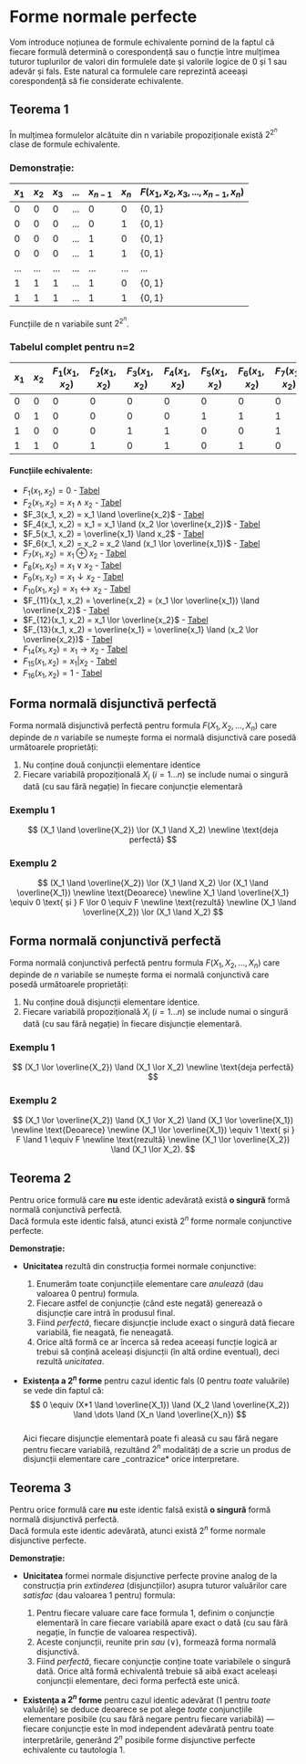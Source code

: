 # Forme normale perfecte

Vom introduce noțiunea de formule echivalente pornind de la faptul că fiecare formulă determină o corespondență sau o funcție între mulțimea tuturor tuplurilor de valori din formulele date și valorile logice de 0 și 1 sau adevăr și fals. Este natural ca formulele care reprezintă aceeași corespondență să fie considerate echivalente.

## Teorema 1

În mulțimea formulelor alcătuite din n variabile propoziționale există $2^{2^n}$ clase de formule echivalente.

### Demonstrație:

| $x_1$ | $x_2$ | $x_3$ | ... | $x_{n-1}$ | $x_n$ | $F(x_1, x_2, x_3, ..., x_{n-1}, x_n)$ |
| ----- | ----- | ----- | --- | --------- | ----- | ------------------------------------- |
| 0     | 0     | 0     | ... | 0         | 0     | $\{0, 1\}$                            |
| 0     | 0     | 0     | ... | 0         | 1     | $\{0, 1\}$                            |
| 0     | 0     | 0     | ... | 1         | 0     | $\{0, 1\}$                            |
| 0     | 0     | 0     | ... | 1         | 1     | $\{0, 1\}$                            |
| ...   | ...   | ...   | ... | ...       | ...   | ...                                   |
| 1     | 1     | 1     | ... | 1         | 0     | $\{0, 1\}$                            |
| 1     | 1     | 1     | ... | 1         | 1     | $\{0, 1\}$                            |

Funcțiile de n variabile sunt $2^{2^n}$.

### Tabelul complet pentru n=2

| $x_1$ | $x_2$ | $F_1(x_1, x_2)$ | $F_2(x_1, x_2)$ | $F_3(x_1, x_2)$ | $F_4(x_1, x_2)$ | $F_5(x_1, x_2)$ | $F_6(x_1, x_2)$ | $F_7(x_1, x_2)$ | $F_8(x_1, x_2)$ | $F_9(x_1, x_2)$ | $F_{10}(x_1, x_2)$ | $F_{11}(x_1, x_2)$ | $F_{12}(x_1, x_2)$ | $F_{13}(x_1, x_2)$ | $F_{14}(x_1, x_2)$ | $F_{15}(x_1, x_2)$ | $F_{16}(x_1, x_2)$ |
| ----- | ----- | --------------- | --------------- | --------------- | --------------- | --------------- | --------------- | --------------- | --------------- | --------------- | ------------------ | ------------------ | ------------------ | ------------------ | ------------------ | ------------------ | ------------------ |
| 0     | 0     | 0               | 0               | 0               | 0               | 0               | 0               | 0               | 0               | 1               | 1                  | 1                  | 1                  | 1                  | 1                  | 1                  | 1                  |
| 0     | 1     | 0               | 0               | 0               | 0               | 1               | 1               | 1               | 1               | 0               | 0                  | 0                  | 0                  | 1                  | 1                  | 1                  | 1                  |
| 1     | 0     | 0               | 0               | 1               | 1               | 0               | 0               | 1               | 1               | 0               | 0                  | 1                  | 1                  | 0                  | 0                  | 1                  | 1                  |
| 1     | 1     | 0               | 1               | 0               | 1               | 0               | 1               | 0               | 1               | 0               | 1                  | 0                  | 1                  | 0                  | 1                  | 0                  | 1                  |

#### Funcțiile echivalente:

- $F_1(x_1, x_2) = 0$ - [Tabel](/logica/tabele.md?expression=X1%3B%0AX2%3B%0A0)
- $F_2(x_1, x_2) = x_1 \land x_2$ - [Tabel](/logica/tabele.md?expression=X1+and+X2)
- $F_3(x_1, x_2) = x_1 \land \overline{x_2}$ - [Tabel](/logica/tabele.md?expression=X1+and+not+X2)
- $F_4(x_1, x_2) = x_1 = x_1 \land (x_2 \lor \overline{x_2})$ - [Tabel](/logica/tabele.md?expression=X1+and+%28X2+or+not+X2%29)
- $F_5(x_1, x_2) = \overline{x_1} \land x_2$ - [Tabel](/logica/tabele.md?expression=not+X1+and+X2)
- $F_6(x_1, x_2) = x_2 = x_2 \land (x_1 \lor \overline{x_1})$ - [Tabel](/logica/tabele.md?expression=%28X1+or+not+X1%29+and+X2)
- $F_7(x_1, x_2) = x_1 \oplus x_2$ - [Tabel](/logica/tabele.md?expression=X1+xor+X2)
- $F_8(x_1, x_2) = x_1 \lor x_2$ - [Tabel](/logica/tabele.md?expression=X1+or+X2)
- $F_9(x_1, x_2) = x_1 \downarrow x_2$ - [Tabel](/logica/tabele.md?expression=X1+nor+X2)
- $F_{10}(x_1, x_2) = x_1 \leftrightarrow x_2$ - [Tabel](/logica/tabele.md?expression=X1+iff+X2)
- $F_{11}(x_1, x_2) = \overline{x_2} = (x_1 \lor \overline{x_1}) \land \overline{x_2}$ - [Tabel](/logica/tabele.md?expression=%28X1+or+not+X1%29+and+not+X2)
- $F_{12}(x_1, x_2) = x_1 \lor \overline{x_2}$ - [Tabel](/logica/tabele.md?expression=X1+or+not+X2)
- $F_{13}(x_1, x_2) = \overline{x_1} = \overline{x_1} \land (x_2 \lor \overline{x_2})$ - [Tabel](/logica/tabele.md?expression=not+X1+and+%28X2+or+not+X2%29)
- $F_{14}(x_1, x_2) = x_1 \rightarrow x_2$ - [Tabel](/logica/tabele.md?expression=X1+implies+X2)
- $F_{15}(x_1, x_2) = x_1 \vert x_2$ - [Tabel](/logica/tabele.md?expression=X1+nand+X2)
- $F_{16}(x_1, x_2) = 1$ - [Tabel](/logica/tabele.md?expression=X1%3B%0AX2%3B%0A1)

## Forma normală disjunctivă perfectă

Forma normală disjunctivă perfectă pentru formula $F(X_1, X_2, \ldots, X_n)$ care depinde de $n$ variabile se numește forma ei normală disjunctivă care posedă următoarele proprietăți:

1. Nu conține două conjuncții elementare identice
2. Fiecare variabilă propozițională $X_i$ $(i = 1 \ldots n)$ se include numai o singură dată (cu sau fără negație) în fiecare conjuncție elementară

### Exemplu 1

$$
(X_1 \land \overline{X_2}) \lor (X_1 \land X_2)
\newline
\text{deja perfectă}
$$

### Exemplu 2

$$
(X_1 \land \overline{X_2}) \lor (X_1 \land X_2) \lor (X_1 \land \overline{X_1})
\newline
\text{Deoarece}
\newline
X_1 \land \overline{X_1} \equiv 0
\text{ și }
F \lor 0 \equiv F
\newline
\text{rezultă}
\newline
(X_1 \land \overline{X_2}) \lor (X_1 \land X_2)
$$

## Forma normală conjunctivă perfectă

Forma normală conjunctivă perfectă pentru formula $F(X_1, X_2, \ldots, X_n)$ care depinde de $n$ variabile se numește forma ei normală conjunctivă care posedă următoarele proprietăți:

1. Nu conține două disjuncții elementare identice.
2. Fiecare variabilă propozițională $X_i$ $(i = 1 \ldots n)$ se include numai o singură dată (cu sau fără negație) în fiecare disjuncție elementară.

### Exemplu 1

$$
(X_1 \lor \overline{X_2}) \land (X_1 \lor X_2)
\newline
\text{deja perfectă}
$$

### Exemplu 2

$$
(X_1 \lor \overline{X_2}) \land (X_1 \lor X_2) \land (X_1 \lor \overline{X_1})
\newline
\text{Deoarece}
\newline
(X_1 \lor \overline{X_1}) \equiv 1
\text{ și }
F \land 1 \equiv F
\newline
\text{rezultă}
\newline
(X_1 \lor \overline{X_2}) \land (X_1 \lor X_2).
$$

## Teorema 2

Pentru orice formulă care **nu** este identic adevărată există **o singură** formă normală conjunctivă perfectă.  
Dacă formula este identic falsă, atunci există $2^n$ forme normale conjunctive perfecte.

**Demonstrație:**

- **Unicitatea** rezultă din construcția formei normale conjunctive:

  1. Enumerăm toate conjuncțiile elementare care _anulează_ (dau valoarea 0 pentru) formula.
  2. Fiecare astfel de conjuncție (când este negată) generează o disjuncție care intră în produsul final.
  3. Fiind _perfectă_, fiecare disjuncție include exact o singură dată fiecare variabilă, fie neagată, fie neneagată.
  4. Orice altă formă ce ar încerca să redea aceeași funcție logică ar trebui să conțină aceleași disjuncții (în altă ordine eventual), deci rezultă _unicitatea_.

- **Existența a $2^n$ forme** pentru cazul identic fals (0 pentru _toate_ valuările) se vede din faptul că:  
  $$ 0 \equiv (X*1 \land \overline{X_1}) \land (X_2 \land \overline{X_2}) \land \dots \land (X_n \land \overline{X_n}) $$  
  Aici fiecare disjuncție elementară poate fi aleasă cu sau fără negare pentru fiecare variabilă, rezultând $2^n$ modalități de a scrie un produs de disjuncții elementare care \_contrazice* orice interpretare.

## Teorema 3

Pentru orice formulă care **nu** este identic falsă există **o singură** formă normală disjunctivă perfectă.  
Dacă formula este identic adevărată, atunci există $2^n$ forme normale disjunctive perfecte.

**Demonstrație:**

- **Unicitatea** formei normale disjunctive perfecte provine analog de la construcția prin _extinderea_ (disjuncțiilor) asupra tuturor valuărilor care _satisfac_ (dau valoarea 1 pentru) formula:

  1. Pentru fiecare valuare care face formula 1, definim o conjuncție elementară în care fiecare variabilă apare exact o dată (cu sau fără negație, în funcție de valoarea respectivă).
  2. Aceste conjuncții, reunite prin _sau_ ($\lor$), formează forma normală disjunctivă.
  3. Fiind _perfectă_, fiecare conjuncție conține toate variabilele o singură dată. Orice altă formă echivalentă trebuie să aibă exact aceleași conjuncții elementare, deci forma perfectă este unică.

- **Existența a $2^n$ forme** pentru cazul identic adevărat (1 pentru _toate_ valuările) se deduce deoarece se pot alege _toate_ conjuncțiile elementare posibile (cu sau fără negare pentru fiecare variabilă) — fiecare conjuncție este în mod independent adevărată pentru toate interpretările, generând $2^n$ posibile forme disjunctive perfecte echivalente cu tautologia $1$.
